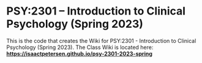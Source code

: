 # PSY:2301 – Introduction to Clinical Psychology (Spring 2023)

This is the code that creates the Wiki for PSY:2301 - Introduction to Clinical Psychology (Spring 2023).
The Class Wiki is located here: **https://isaactpetersen.github.io/psy-2301-2023-spring**
